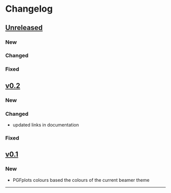 # Changelog

## [Unreleased]

### New

### Changed

### Fixed


## [v0.2]

### New

### Changed

- updated links in documentation

### Fixed

## [v0.1]

### New

- PGFplots colours based the colours of the current beamer theme

------

[Unreleased]: https://github.com/samcarter/beamertheme-rainbow/compare/v0.2...HEAD
[v0.2]: https://github.com/samcarter/pgfplotsthemebeamer/compare/v0.1...v0.2
[v0.1]: https://github.com/samcarter/beamertheme-rainbow/compare/v0.0...v0.1
